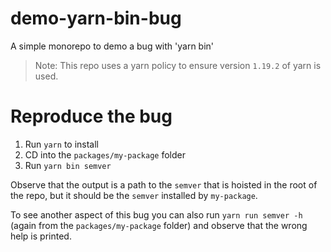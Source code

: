 # demo-yarn-bin-bug
A simple monorepo to demo a bug with 'yarn bin'

> Note: This repo uses a yarn policy to ensure version `1.19.2` of yarn is used.

# Reproduce the bug

1. Run `yarn` to install
2. CD into the `packages/my-package` folder
3. Run `yarn bin semver`

Observe that the output is a path to the `semver` that is hoisted in the root of the repo, but it should be
the `semver` installed by `my-package`.

To see another aspect of this bug you can also run `yarn run semver -h` (again from the `packages/my-package`
folder) and observe that the wrong help is printed.

